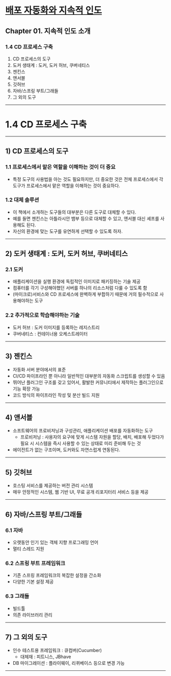 # <a href = "../README.md" target="_blank">배포 자동화와 지속적 인도</a>
## Chapter 01. 지속적 인도 소개
### 1.4 CD 프로세스 구축
1) CD 프로세스의 도구
2) 도커 생태계 : 도커, 도커 허브, 쿠버네티스
3) 젠킨스
4) 앤서블
5) 깃허브
6) 자바/스프링 부트/그래들
7) 그 외의 도구

---

# 1.4 CD 프로세스 구축

---

## 1) CD 프로세스의 도구

### 1.1 프로세스에서 맡은 역할을 이해하는 것이 더 중요
- 특정 도구의 사용법을 아는 것도 필요하지만, 더 중요한 것은 전체 프로세스에서 각 도구가
프로세스에서 맡은 역할을 이해하는 것이 중요하다.

### 1.2 대체 솔루션
- 이 책에서 소개하는 도구들의 대부분은 다른 도구로 대체할 수 있다.
- 예를 들면 젠킨스는 아틀라시안 뱀부 등으로 대체할 수 있고, 앤서블 대신 셰프를 사용해도 된다.
- 자신의 환경에 맞는 도구를 유연하게 선택할 수 있도록 하자.

---

## 2) 도커 생태계 : 도커, 도커 허브, 쿠버네티스

### 2.1 도커
- 애플리케이션을 실행 환경에 독립적인 이미지로 패키징하는 기술 제공
- 컴퓨터를 각기 구성해야했던 서버를 하나의 리소스처럼 다룰 수 있도록 함
- (마이크로)서비스와 CD 프로세스에 완벽하게 부합하기 때문에 거의 필수적으로 사용해야하는 도구

### 2.2 추가적으로 학습해야하는 기술
- 도커 허브 : 도커 이미지를 등록하는 레지스트리
- 쿠버네티스 : 컨테이너용 오케스트레이터

---

## 3) 젠킨스
- 자동화 서버 분야에서의 표준
- CI/CD 파이프라인 뿐 아니라 일반적인 대부분의 자동화 스크립트를 생성할 수 있음
- 뛰어난 플러그인 구조를 갖고 있어서, 활발한 커뮤니티에서 제작하는 플러그인으로 기능 확장 가능
- 코드 방식의 파이프라인 작성 및 분산 빌드 지원

---

## 4) 앤서블
- 소프트웨어의 프로비저닝과 구성관리, 애플리케이션 배포를 자동화하는 도구
  - 프로비저닝 : 사용자의 요구에 맞게 시스템 자원을 할당, 배치, 배포해 두었다가
  필요 시 시스템을 즉시 사용할 수 있는 상태로 미리 준비해 두는 것
- 에이전트가 없는 구조이며, 도커와도 자연스럽게 연동된다.

---

## 5) 깃허브
- 호스팅 서비스를 제공하는 버전 관리 시스템
- 매우 안정적인 시스템, 웹 기반 UI, 무료 공개 리포지터리 서비스 등을 제공

---

## 6) 자바/스프링 부트/그래들

### 6.1 자바
- 오랫동안 인기 있는 객체 지향 프로그래밍 언어
- 멀티 스레드 지원

### 6.2 스프링 부트 프레임워크
- 기존 스프링 프레임워크의 복잡한 설정을 간소화
- 다양한 기본 설정 제공

### 6.3 그래들
- 빌드툴
- 의존 라이브러리 관리

---

## 7) 그 외의 도구
- 인수 테스트용 프레임워크 : 큐컴버(Cucumber)
  - 대체재 : 피트니스, JBhave
- DB 마이그레이션 : 플라이웨이, 리퀴베이스 등으로 변경 가능

---
